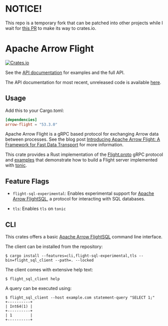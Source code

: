 <!---
  Licensed to the Apache Software Foundation (ASF) under one
  or more contributor license agreements.  See the NOTICE file
  distributed with this work for additional information
  regarding copyright ownership.  The ASF licenses this file
  to you under the Apache License, Version 2.0 (the
  "License"); you may not use this file except in compliance
  with the License.  You may obtain a copy of the License at

    http://www.apache.org/licenses/LICENSE-2.0

  Unless required by applicable law or agreed to in writing,
  software distributed under the License is distributed on an
  "AS IS" BASIS, WITHOUT WARRANTIES OR CONDITIONS OF ANY
  KIND, either express or implied.  See the License for the
  specific language governing permissions and limitations
  under the License.
-->


# NOTICE!

This repo is a temporary fork that can be patched into other projects while I
wait for [this PR](https://github.com/apache/arrow-rs/pull/6825) to make its
way to crates.io.


# Apache Arrow Flight

[![Crates.io](https://img.shields.io/crates/v/arrow-flight.svg)](https://crates.io/crates/arrow-flight)

See the [API documentation](https://docs.rs/arrow_flight/latest) for examples and the full API.

The API documentation for most recent, unreleased code is available [here](https://arrow.apache.org/rust/arrow_flight/index.html).

## Usage

Add this to your Cargo.toml:

```toml
[dependencies]
arrow-flight = "53.3.0"
```

Apache Arrow Flight is a gRPC based protocol for exchanging Arrow data between processes. See the blog post [Introducing Apache Arrow Flight: A Framework for Fast Data Transport](https://arrow.apache.org/blog/2019/10/13/introducing-arrow-flight/) for more information.

This crate provides a Rust implementation of the
[Flight.proto](../format/Flight.proto) gRPC protocol and
[examples](https://github.com/apache/arrow-rs/tree/main/arrow-flight/examples)
that demonstrate how to build a Flight server implemented with [tonic](https://docs.rs/crate/tonic/latest).

## Feature Flags

- `flight-sql-experimental`: Enables experimental support for
  [Apache Arrow FlightSQL], a protocol for interacting with SQL databases.

- `tls`: Enables `tls` on `tonic`

## CLI

This crates offers a basic [Apache Arrow FlightSQL] command line interface.

The client can be installed from the repository:

```console
$ cargo install --features=cli,flight-sql-experimental,tls --bin=flight_sql_client --path=. --locked
```

The client comes with extensive help text:

```console
$ flight_sql_client help
```

A query can be executed using:

```console
$ flight_sql_client --host example.com statement-query "SELECT 1;"
+----------+
| Int64(1) |
+----------+
| 1        |
+----------+
```

[apache arrow flightsql]: https://arrow.apache.org/docs/format/FlightSql.html
